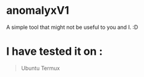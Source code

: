 # anomalyxV1
A simple tool that might not be useful to you and I. :D

# I have tested it on : 
> Ubuntu
> Termux


